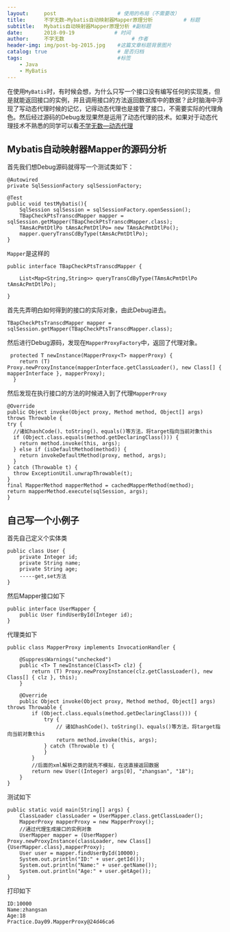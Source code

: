 ```yaml
---
layout:     post                    # 使用的布局（不需要改）
title:      不学无数—Mybatis自动映射器Mapper原理分析          # 标题
subtitle:   Mybatis自动映射器Mapper原理分析 #副标题
date:       2018-09-19             # 时间
author:     不学无数                      # 作者
header-img: img/post-bg-2015.jpg    #这篇文章标题背景图片
catalog: true                       # 是否归档
tags:                               #标签
    - Java
    - MyBatis
---
```


在使用`MyBatis`时，有时候会想，为什么只写一个接口没有编写任何的实现类，但是就能返回接口的实例，并且调用接口的方法返回数据库中的数据？此时脑海中浮现了写动态代理时候的记忆，记得动态代理也是接管了接口，不需要实际的代理角色。然后经过源码的Debug发现果然是运用了动态代理的技术。如果对于动态代理技术不熟悉的同学可以看[不学无数—动态代理](http://modouxiansheng.top/2018/09/15/%E4%B8%8D%E5%AD%A6%E6%97%A0%E6%95%B0-Java%E5%8A%A8%E6%80%81%E4%BB%A3%E7%90%86-2018/)

## Mybatis自动映射器Mapper的源码分析

首先我们想Debug源码就得写一个测试类如下：

```
@Autowired
private SqlSessionFactory sqlSessionFactory;

@Test
public void testMybatis(){
    SqlSession sqlSession = sqlSessionFactory.openSession();
    TBapCheckPtsTranscdMapper mapper = sqlSession.getMapper(TBapCheckPtsTranscdMapper.class);
    TAmsAcPmtDtlPo tAmsAcPmtDtlPo= new TAmsAcPmtDtlPo();
    mapper.queryTransCdByType(tAmsAcPmtDtlPo);
}

```

`Mapper`是这样的

```
public interface TBapCheckPtsTranscdMapper {

	List<Map<String,String>> queryTransCdByType(TAmsAcPmtDtlPo tAmsAcPmtDtlPo);

}

```

首先先弄明白如何得到的接口的实际对象，由此Debug进去。

```
TBapCheckPtsTranscdMapper mapper = sqlSession.getMapper(TBapCheckPtsTranscdMapper.class);

```

然后进行Debug源码，发现在`MapperProxyFactory`中，返回了代理对象。

```
 protected T newInstance(MapperProxy<T> mapperProxy) {
    return (T) Proxy.newProxyInstance(mapperInterface.getClassLoader(), new Class[] { mapperInterface }, mapperProxy);
  }

```
然后发现在执行接口的方法的时候进入到了代理`MapperProxy`

```
@Override
public Object invoke(Object proxy, Method method, Object[] args) throws Throwable {
try {
  //诸如hashCode()、toString()、equals()等方法，将target指向当前对象this
  if (Object.class.equals(method.getDeclaringClass())) {
    return method.invoke(this, args);
  } else if (isDefaultMethod(method)) {
    return invokeDefaultMethod(proxy, method, args);
  }
} catch (Throwable t) {
  throw ExceptionUtil.unwrapThrowable(t);
}
final MapperMethod mapperMethod = cachedMapperMethod(method);
return mapperMethod.execute(sqlSession, args);
}
```

## 自己写一个小例子

首先自己定义个实体类

```
public class User {
    private Integer id;
    private String name;
    private String age;
    -----get,set方法
}
```

然后Mapper接口如下

```
public interface UserMapper {
    public User findUserById(Integer id);
}

```

代理类如下

```
public class MapperProxy implements InvocationHandler {

	@SuppressWarnings("unchecked")
	public <T> T newInstance(Class<T> clz) {
		return (T) Proxy.newProxyInstance(clz.getClassLoader(), new Class[] { clz }, this);
	}

	@Override
	public Object invoke(Object proxy, Method method, Object[] args) throws Throwable {
		if (Object.class.equals(method.getDeclaringClass())) {
			try {
				// 诸如hashCode()、toString()、equals()等方法，将target指向当前对象this
				return method.invoke(this, args);
			} catch (Throwable t) {
			}
		}
		//后面的xml解析之类的就先不模拟，在这直接返回数据
		return new User((Integer) args[0], "zhangsan", "18");
	}
}

```

测试如下

```
public static void main(String[] args) {
    ClassLoader classLoader = UserMapper.class.getClassLoader();
    MapperProxy mapperProxy = new MapperProxy();
    //通过代理生成接口的实例对象
    UserMapper mapper = (UserMapper) Proxy.newProxyInstance(classLoader, new Class[]{UserMapper.class},mapperProxy);
    User user = mapper.findUserById(10000);
    System.out.println("ID:" + user.getId());
    System.out.println("Name:" + user.getName());
    System.out.println("Age:" + user.getAge());
}

```

打印如下

```
ID:10000
Name:zhangsan
Age:18
Practice.Day09.MapperProxy@24d46ca6

```









